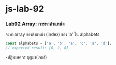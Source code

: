 # js-lab-92
### Lab92 Array: การหาตำแหน่ง
จงหา array ของตำแหน่ง (index) ของ 'a' ใน alphabets

```JavaScript
const alphabets = ['a', 'b', 'a', 'c', 'a', 'd'];
// expexted result: [0, 2, 4]
```
-ปฏิพงษศกร บุญมา(เจมส์)

